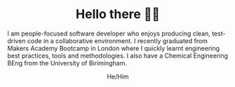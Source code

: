 <h1 align="center">Hello there 👋🏿</h1>

<p>I am people-focused software developer who enjoys producing clean, test-driven code in a collaborative environment. I recently graduated from Makers Academy Bootcamp in London where I quickly learnt engineering best practices, tools and methodologies. I also have a Chemical Engineering BEng from the University of Birimingham. </p>

<p align="center">He/Him</p>


